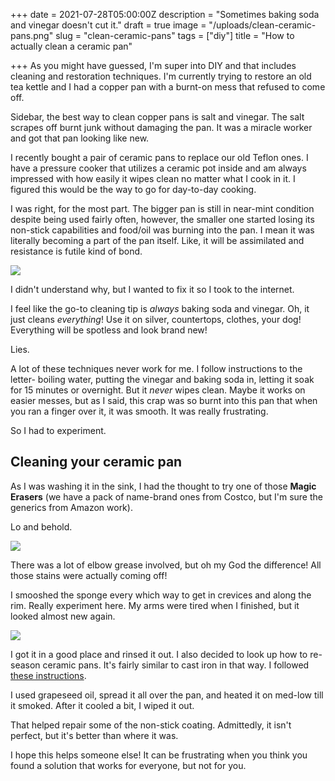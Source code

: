 +++
date = 2021-07-28T05:00:00Z
description = "Sometimes baking soda and vinegar doesn't cut it."
draft = true
image = "/uploads/clean-ceramic-pans.png"
slug = "clean-ceramic-pans"
tags = ["diy"]
title = "How to actually clean a ceramic pan"

+++
As you might have guessed, I'm super into DIY and that includes cleaning and restoration techniques. I'm currently trying to restore an old tea kettle and I had a copper pan with a burnt-on mess that refused to come off.

Sidebar, the best way to clean copper pans is salt and vinegar. The salt scrapes off burnt junk without damaging the pan. It was a miracle worker and got that pan looking like new.

I recently bought a pair of ceramic pans to replace our old Teflon ones. I have a pressure cooker that utilizes a ceramic pot inside and am always impressed with how easily it wipes clean no matter what I cook in it. I figured this would be the way to go for day-to-day cooking.

I was right, for the most part. The bigger pan is still in near-mint condition despite being used fairly often, however, the smaller one started losing its non-stick capabilities and food/oil was burning into the pan. I mean it was literally becoming a part of the pan itself. Like, it will be assimilated and resistance is futile kind of bond.

![](/uploads/pxl_20210726_214937680-mp.jpg)

I didn't understand why, but I wanted to fix it so I took to the internet.

I feel like the go-to cleaning tip is _always_ baking soda and vinegar. Oh, it just cleans _everything_! Use it on silver, countertops, clothes, your dog! Everything will be spotless and look brand new!

Lies.

A lot of these techniques never work for me. I follow instructions to the letter- boiling water, putting the vinegar and baking soda in, letting it soak for 15 minutes or overnight. But it _never_ wipes clean. Maybe it works on easier messes, but as I said, this crap was so burnt into this pan that when you ran a finger over it, it was smooth. It was really frustrating.

So I had to experiment.

## Cleaning your ceramic pan

As I was washing it in the sink, I had the thought to try one of those **Magic Erasers** (we have a pack of name-brand ones from Costco, but I'm sure the generics from Amazon work).

Lo and behold.

![](/uploads/pxl_20210726_214923152-mp.jpg)

There was a lot of elbow grease involved, but oh my God the difference! All those stains were actually coming off!

I smooshed the sponge every which way to get in crevices and along the rim. Really experiment here. My arms were tired when I finished, but it looked almost new again.

![](/uploads/pxl_20210726_220244613-mp.jpg)

I got it in a good place and rinsed it out. I also decided to look up how to re-season ceramic pans. It's fairly similar to cast iron in that way. I followed [these instructions](https://chefspick.co.uk/how-to-season-ceramic-frying-pan/).

I used grapeseed oil, spread it all over the pan, and heated it on med-low till it smoked. After it cooled a bit, I wiped it out.

That helped repair some of the non-stick coating. Admittedly, it isn't perfect, but it's better than where it was.

I hope this helps someone else! It can be frustrating when you think you found a solution that works for everyone, but not for you.